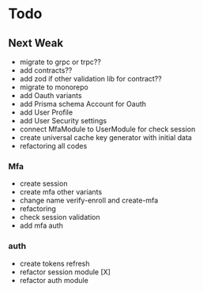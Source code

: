 # Todo

## Next Weak

- migrate to grpc or trpc??
- add contracts??
- add zod if other validation lib for contract??
- migrate to monorepo
- add Oauth variants
- add Prisma schema Account for Oauth
- add User Profile
- add User Security settings
- connect MfaModule to UserModule for check session
- create universal cache key generator with initial data
- refactoring all codes

### Mfa

- create session
- create mfa other variants
- change name verify-enroll and create-mfa
- refactoring
- check session validation
- add mfa auth

### auth

- create tokens refresh
- refactor session module [X]
- refactor auth module
